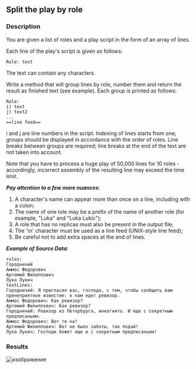 ## Split the play by role

### Description 

You are given a list of roles and a play script in the form of an array of lines.

Each line of the play's script is given as follows:

```Role: text```

The text can contain any characters.

Write a method that will group lines by role, number them and return the result as finished text (see example). Each group is printed as follows:

```
Role:
i) text
j) text2
...
==line feed==
```

i and j are line numbers in the script. Indexing of lines starts from one; groups should be displayed in accordance with the order of roles. Line breaks between groups are required; line breaks at the end of the text are not taken into account.

Note that you have to process a huge play of 50,000 lines for 10 roles - accordingly, incorrect assembly of the resulting line may exceed the time limit.


***Pay attention to a few more nuances***:

1) A character's name can appear more than once on a line, including with a colon;
2) The name of one role may be a prefix of the name of another role (for example, "Luka" and "Luka Lukic");
3) A role that has no replicas must also be present in the output file;
4) The '\n' character must be used as a line feed (UNIX-style line feed);
5) Be careful not to add extra spaces at the end of lines.


***Example of Source Data***:

```
roles:
Городничий
Аммос Федорович
Артемий Филиппович
Лука Лукич
textLines:
Городничий: Я пригласил вас, господа, с тем, чтобы сообщить вам пренеприятное известие: к нам едет ревизор.
Аммос Федорович: Как ревизор?
Артемий Филиппович: Как ревизор?
Городничий: Ревизор из Петербурга, инкогнито. И еще с секретным предписаньем.
Аммос Федорович: Вот те на!
Артемий Филиппович: Вот не было заботы, так подай!
Лука Лукич: Господи боже! еще и с секретным предписаньем!
```


### Results


![изображение](https://github.com/mrglaster/ISU-HW-MobileDev/assets/50916604/bb82de01-4305-4248-b7e9-28550e0aca4e)


